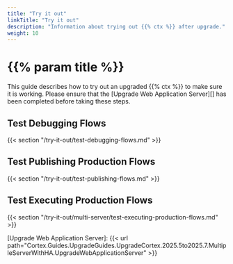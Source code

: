 ```yaml
---
title: "Try it out"
linkTitle: "Try it out"
description: "Information about trying out {{% ctx %}} after upgrade."
weight: 10
---
```


# {{% param title %}}

This guide describes how to try out an upgraded {{% ctx %}} to make sure it is working. Please ensure that the [Upgrade Web Application Server][] has been completed before taking these steps.

## Test Debugging Flows

{{< section "/try-it-out/test-debugging-flows.md" >}}

## Test Publishing Production Flows

{{< section "/try-it-out/test-publishing-flows.md" >}}

## Test Executing Production Flows

{{< section "/try-it-out/multi-server/test-executing-production-flows.md" >}}

[Upgrade Web Application Server]: {{< url path="Cortex.Guides.UpgradeGuides.UpgradeCortex.2025.5to2025.7.MultipleServerWithHA.UpgradeWebApplicationServer" >}}

